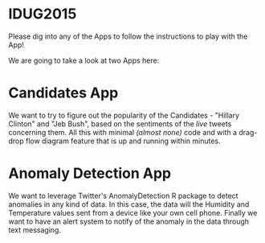 # IDUG2015
Please dig into any of the Apps to follow the instructions to play with the App!

We are going to take a look at two Apps here:

# Candidates App  
We want to try to figure out the popularity of the Candidates - "Hillary Clinton" and "Jeb Bush", based on the sentiments of the *live* tweets concerning them. All this with minimal _(almost none)_ code and with a drag-drop flow diagram feature that is up and running within minutes.  



# Anomaly Detection App  
We want to leverage Twitter's AnomalyDetection R package to detect anomalies in any kind of data. In this case, the data will the Humidity and Temperature values sent from a device like your own cell phone. Finally we want to have an alert system to notify of the anomaly in the data through text messaging.

